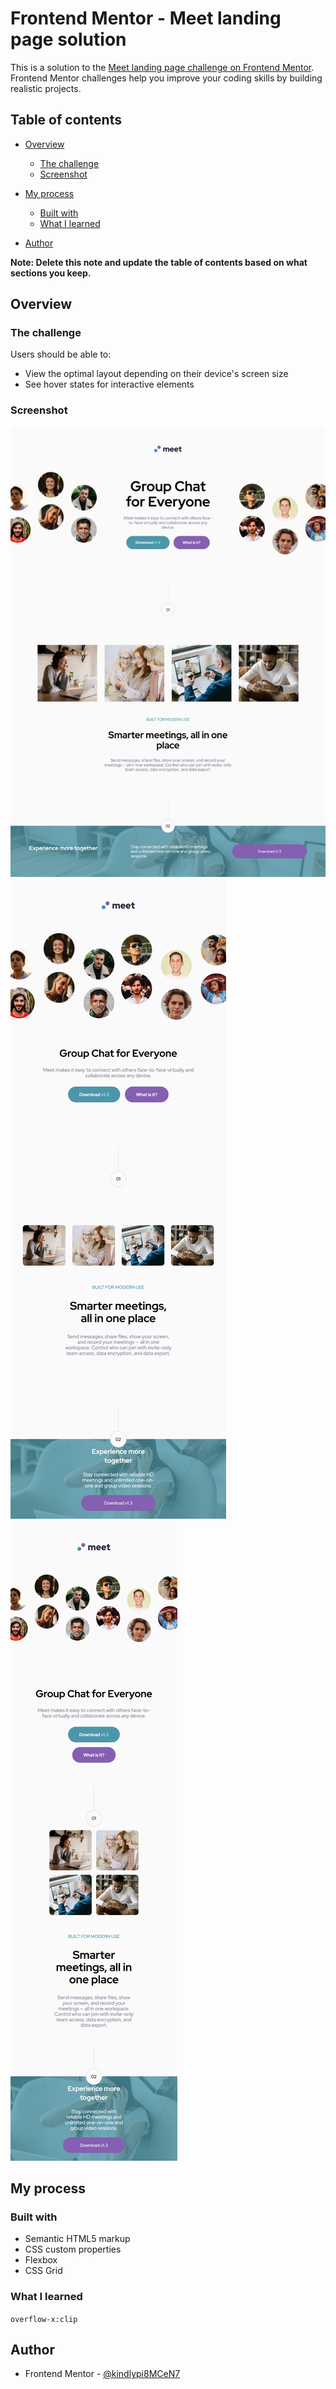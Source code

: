 # Frontend Mentor - Meet landing page solution

This is a solution to the [Meet landing page challenge on Frontend Mentor](https://www.frontendmentor.io/challenges/meet-landing-page-rbTDS6OUR). Frontend Mentor challenges help you improve your coding skills by building realistic projects. 

## Table of contents

- [Overview](#overview)
  - [The challenge](#the-challenge)
  - [Screenshot](#screenshot)

- [My process](#my-process)
  - [Built with](#built-with)
  - [What I learned](#what-i-learned)
 

- [Author](#author)


**Note: Delete this note and update the table of contents based on what sections you keep.**

## Overview

### The challenge

Users should be able to:

- View the optimal layout depending on their device's screen size
- See hover states for interactive elements

### Screenshot

![Desktop](image.png)
![Tablet](image-1.png)
![Mobile](image-2.png)




## My process

### Built with

- Semantic HTML5 markup
- CSS custom properties
- Flexbox
- CSS Grid




### What I learned

`overflow-x:clip`




## Author


- Frontend Mentor - [@kindlypi8MCeN7](https://www.frontendmentor.io/profile/kindlypi8MCeN7)


